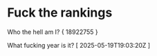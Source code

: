 # Fuck the rankings

Who the hell am I?
{ 18922755 }

What fucking year is it?
[ 2025-05-19T19:03:20Z ]
